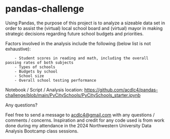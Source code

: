 # pandas-challenge
Using Pandas, the purpose of this project is to analyze a sizeable data set in order to assist the (virtual) local school board and (virtual) mayor in making strategic decisions regarding future school budgets and priorities.  

Factors involved in the analysis include the following (below list is not exhaustive):

        
        - Student scores in reading and math, including the overall passing rates of both subjects
        - Types of schools
        - Budgets by school
        - School size
        - Overall school testing performance
        

Notebook / Script / Analysis location: https://github.com/acdlc4/pandas-challenge/blob/main/PyCitySchools/PyCitySchools_starter.ipynb

Any questions?

Feel free to send a message to acdlc4@gmail.com with any questions / comments / concerns. Inspiration and credit for any code used is from work done during my attendance in the 2024 Northwestern University Data Analysis Bootcamp class sessions.

